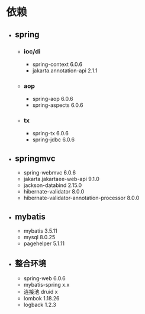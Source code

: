 # 依赖
- ## spring
  - ### ioc/di
    - spring-context 6.0.6
    - jakarta.annotation-api 2.1.1
  - ### aop
    - spring-aop 6.0.6 
    - spring-aspects 6.0.6
  - ### tx
    - spring-tx 6.0.6
    - spring-jdbc 6.0.6
- ## springmvc
  - spring-webmvc 6.0.6
  - jakarta.jakartaee-web-api 9.1.0
  - jackson-databind 2.15.0
  - hibernate-validator 8.0.0
  - hibernate-validator-annotation-processor 8.0.0
- ## mybatis
  - mybatis 3.5.11
  - mysql 8.0.25
  - pagehelper 5.1.11
- ## 整合环境
  - spring-web 6.0.6
  - mybatis-spring x.x
  - 连接池 druid x
  - lombok 1.18.26
  - logback 1.2.3